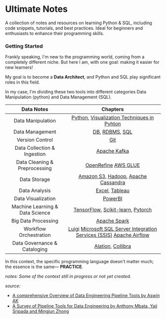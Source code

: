 # Ultimate Notes

A collection of notes and resources on learning Python & SQL, including code snippets, tutorials, and best practices. Ideal for beginners and enthusiasts to enhance their programming skills.

### Getting Started

Frankly speaking, I'm new to the programming world, coming from a completely different niche. But here I am, with one goal: making it easier for new learners!

My goal is to become a **Data Architect**, and Python and SQL play significant roles in this field.

In my case, I'm dividing these two tools into different categories Data Manipulation (python) and Data Management (SQL).

|Data Notes|Chapters|
|:--------:|:------:|
|Data Manipulation| [Python](python.md), [Visualization Techniques in Pyhton](python.md#vt) |
|Data Management| [DB](Database.md#db), [RDBMS](Database.md#rdbms), [SQL](SQL.md) |
|Version Control| [Git](Git.md) |
|Data Collection & Ingestion|  [Apache Kafka](#)|
|Data Cleaning & Preprocessing| [OpenRefine](#) [AWS GLUE](#) |
|Data Storage| [Amazon S3](#), [Hadoop](#), [Apache Cassandra](#) |
|Data Analysis| [Excel](#), [Tableau](#) |
|Data Visualization| [PowerBI](#) |
|Machine Learning & Data Science| [TensorFlow](#), [Scikit-learn](#), [Pytorch](#) |
|Big Data Processing| [Apache Spark](#) |
|Workflow Orchestration| [Luigi](#) [Microsoft SQL Server Integration Services (SSIS)](#) [Apache Airflow](#) |
|Data Governance & Cataloging| [Alation](#), [Collibra](#) |


In this context, the specific programming language doesn't matter much; the essence is the same— **PRACTICE**. 

*notes: Some of the context still in progress or not yet created.*

*source:*
- [A comprehensive Overview of Data Engineering Pipeline Tools by Aswin AK](https://www.marktechpost.com/2024/06/13/a-comprehensive-overview-of-data-engineering-pipeline-tools/?ref=dailydev)
- [A Survey of Pipeline Tools for Data Engineering by Anthony Mbata, Yaji Sripada and Mingjun Zhong](https://arxiv.org/pdf/2406.08335)

